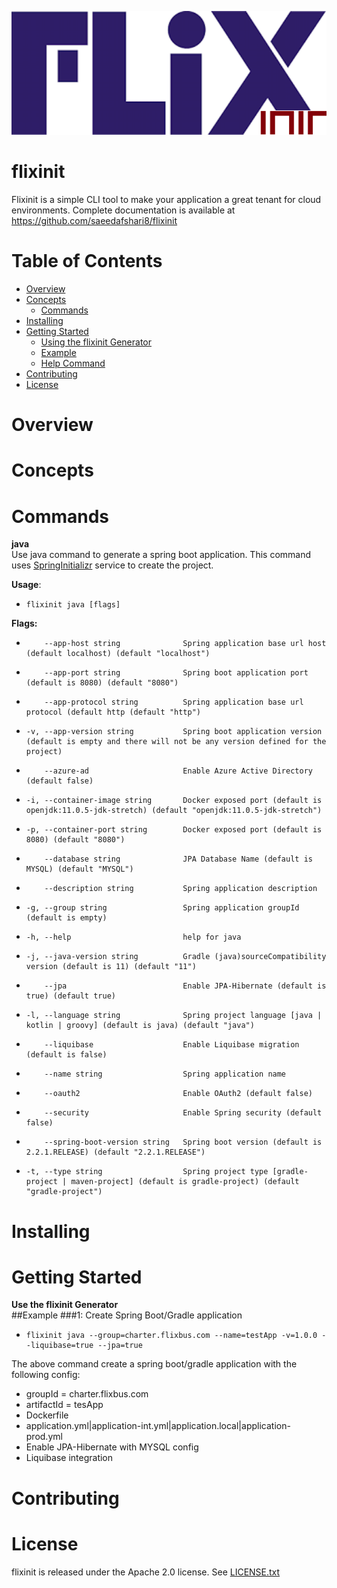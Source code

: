 ![flixinit](logo.png)
# flixinit

Flixinit is a simple CLI tool to make your application a great tenant for cloud environments.
Complete documentation is available at https://github.com/saeedafshari8/flixinit

# Table of Contents

- [Overview](#overview)
- [Concepts](#concepts)
  * [Commands](#commands)
- [Installing](#installing)
- [Getting Started](#getting-started)
  * [Using the flixinit Generator](#using-the-flixinit-generator)
  * [Example](#example)
  * [Help Command](#help-command)
- [Contributing](#contributing)
- [License](#license)

# Overview
# Concepts
# Commands
**java**<br/>
Use java command to generate a spring boot application. This command uses [SpringInitializr](https://start.spring.io/) service
to create the project.<br/>

**Usage**:<br/>
*     flixinit java [flags]
**Flags:**<br/>
*         --app-host string              Spring application base url host (default localhost) (default "localhost")
*         --app-port string              Spring boot application port (default is 8080) (default "8080")
*         --app-protocol string          Spring application base url protocol (default http (default "http")
*     -v, --app-version string           Spring boot application version (default is empty and there will not be any version defined for the project)
*         --azure-ad                     Enable Azure Active Directory (default false)
*     -i, --container-image string       Docker exposed port (default is openjdk:11.0.5-jdk-stretch) (default "openjdk:11.0.5-jdk-stretch")
*     -p, --container-port string        Docker exposed port (default is 8080) (default "8080")
*         --database string              JPA Database Name (default is MYSQL) (default "MYSQL")
*         --description string           Spring application description
*     -g, --group string                 Spring application groupId (default is empty)
*     -h, --help                         help for java
*     -j, --java-version string          Gradle (java)sourceCompatibility version (default is 11) (default "11")
*         --jpa                          Enable JPA-Hibernate (default is true) (default true)
*     -l, --language string              Spring project language [java | kotlin | groovy] (default is java) (default "java")
*         --liquibase                    Enable Liquibase migration (default is false)
*         --name string                  Spring application name
*         --oauth2                       Enable OAuth2 (default false)
*         --security                     Enable Spring security (default false)
*         --spring-boot-version string   Spring boot version (default is 2.2.1.RELEASE) (default "2.2.1.RELEASE")
*     -t, --type string                  Spring project type [gradle-project | maven-project] (default is gradle-project) (default "gradle-project")


# Installing
# Getting Started
**Use the flixinit Generator**<br/>
##Example
###1: Create Spring Boot/Gradle application 
*     flixinit java --group=charter.flixbus.com --name=testApp -v=1.0.0 --liquibase=true --jpa=true

The above command create a spring boot/gradle application with the following config:
* groupId = charter.flixbus.com
* artifactId = tesApp
* Dockerfile
* application.yml|application-int.yml|application.local|application-prod.yml
* Enable JPA-Hibernate with MYSQL config
* Liquibase integration

# Contributing
# License

flixinit is released under the Apache 2.0 license. See [LICENSE.txt](https://github.com/saeedafshari8/flixinit/blob/master/LICENSE.txt)